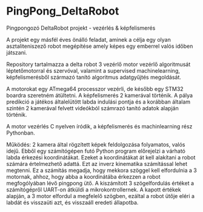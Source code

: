# PingPong_DeltaRobot
Pingpongozó DeltaRobot projekt - vezérlés &amp; képfelismerés

A projekt egy másfél éves önálló feladat, aminek a célja egy olyan asztaliteniszező robot megépítése amely képes egy emberrel valós időben játszani.

Repository tartalmazza a delta robot 3 vezérlő motor vezérlő algoritmusát léptetőmotorral és szervóval, valamint a supervised machinelearning, képfelismerésből származó tanító algoritmus adatgyűjtés megoldását. 

A motorokat egy ATmega64 processzor vezérli, de később egy STM32 boardra szeretném átültetni.
A képfelismerés 2 kamerával történik. A pálya predikció a játékos általelütött labda indulási pontja és a korábban általam szintén 2 kamerával felvett videókból számrazó tanító adatok alapján történik.

A motor vezérlés C nyelven íródik, a képfelismerés és machinlearning rész Pythonban.

Működés:
  2 kamera által rögzített képek feldolgozása folyamatos, valós idejű. Ebből egy számítógépen futó Python program előrejelzi a várható labda érkezési koordinátákat. Ezeket a koordinátákat át kell alakítani a robot számára értelmezhető adattá. Ezt az inverz kinematika számítással lehet megtenni. Ez a számítás megadja, hogy mekkora szöggel kell elfordulnia a 3 motornak, ahhoz, hogy abba a koordinátába érkezzen a robot megfogólyában lévő pingpong ütő. A kiszámított 3 szögelfordulás értéket a számítógépről UART-on átküldi a mikrokontrollernek. A kapott értékek alapján, a 3 motor elfordul a megfelelő szögben, ezáltal a robot ütője eléri a labdát és visszaüti azt, és visszaáll eredeti állapotba. 
  
